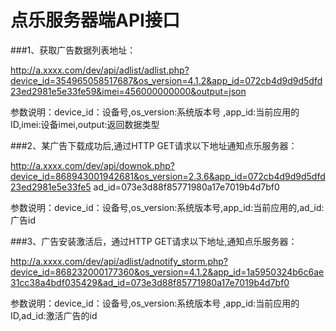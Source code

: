 
点乐服务器端API接口
===================
###1、获取广告数据列表地址：

http://a.xxxx.com/dev/api/adlist/adlist.php?device_id=354965058517687&os_version=4.1.2&app_id=072cb4d9d9d5dfd23ed2981e5e33fe59&imei=456000000000&output=json

参数说明：device_id：设备号,os_version:系统版本号 ,app_id:当前应用的ID,imei:设备imei,output:返回数据类型
 
 
###2、某广告下载成功后,通过HTTP GET请求以下地址通知点乐服务器：
 
http://a.xxxx.com/dev/api/downok.php?device_id=868943001942681&os_version=2.3.6&app_id=072cb4d9d9d5dfd23ed2981e5e33fe5  ad_id=073e3d88f85771980a17e7019b4d7bf0
 
参数说明：device_id：设备号,os_version:系统版本号,app_id:当前应用的,ad_id:广告id


###3、广告安装激活后，通过HTTP GET请求以下地址,通知点乐服务器：
  
http://a.xxxx.com/dev/api/adlist/adnotify_storm.php?device_id=868232000177360&os_version=4.1.2&app_id=1a5950324b6c6ae31cc38a4bdf035429&ad_id=073e3d88f85771980a17e7019b4d7bf0
  
参数说明：device_id：设备号,os_version:系统版本号 ,app_id:当前应用的ID,ad_id:激活广告的id

